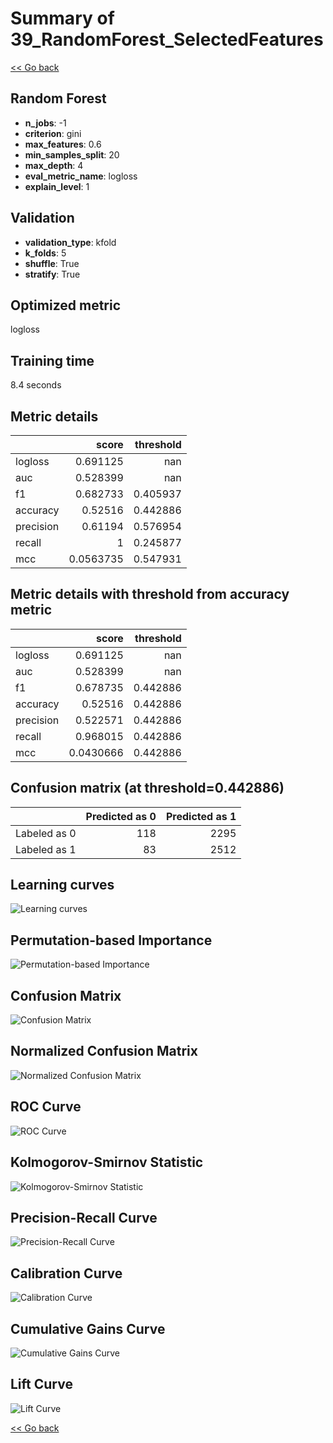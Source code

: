 # Summary of 39_RandomForest_SelectedFeatures

[<< Go back](../README.md)


## Random Forest
- **n_jobs**: -1
- **criterion**: gini
- **max_features**: 0.6
- **min_samples_split**: 20
- **max_depth**: 4
- **eval_metric_name**: logloss
- **explain_level**: 1

## Validation
 - **validation_type**: kfold
 - **k_folds**: 5
 - **shuffle**: True
 - **stratify**: True

## Optimized metric
logloss

## Training time

8.4 seconds

## Metric details
|           |     score |   threshold |
|:----------|----------:|------------:|
| logloss   | 0.691125  |  nan        |
| auc       | 0.528399  |  nan        |
| f1        | 0.682733  |    0.405937 |
| accuracy  | 0.52516   |    0.442886 |
| precision | 0.61194   |    0.576954 |
| recall    | 1         |    0.245877 |
| mcc       | 0.0563735 |    0.547931 |


## Metric details with threshold from accuracy metric
|           |     score |   threshold |
|:----------|----------:|------------:|
| logloss   | 0.691125  |  nan        |
| auc       | 0.528399  |  nan        |
| f1        | 0.678735  |    0.442886 |
| accuracy  | 0.52516   |    0.442886 |
| precision | 0.522571  |    0.442886 |
| recall    | 0.968015  |    0.442886 |
| mcc       | 0.0430666 |    0.442886 |


## Confusion matrix (at threshold=0.442886)
|              |   Predicted as 0 |   Predicted as 1 |
|:-------------|-----------------:|-----------------:|
| Labeled as 0 |              118 |             2295 |
| Labeled as 1 |               83 |             2512 |

## Learning curves
![Learning curves](learning_curves.png)

## Permutation-based Importance
![Permutation-based Importance](permutation_importance.png)
## Confusion Matrix

![Confusion Matrix](confusion_matrix.png)


## Normalized Confusion Matrix

![Normalized Confusion Matrix](confusion_matrix_normalized.png)


## ROC Curve

![ROC Curve](roc_curve.png)


## Kolmogorov-Smirnov Statistic

![Kolmogorov-Smirnov Statistic](ks_statistic.png)


## Precision-Recall Curve

![Precision-Recall Curve](precision_recall_curve.png)


## Calibration Curve

![Calibration Curve](calibration_curve_curve.png)


## Cumulative Gains Curve

![Cumulative Gains Curve](cumulative_gains_curve.png)


## Lift Curve

![Lift Curve](lift_curve.png)



[<< Go back](../README.md)
